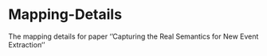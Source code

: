 # Mapping-Details
The mapping details for paper ‘’Capturing the Real Semantics for New Event Extraction‘’
